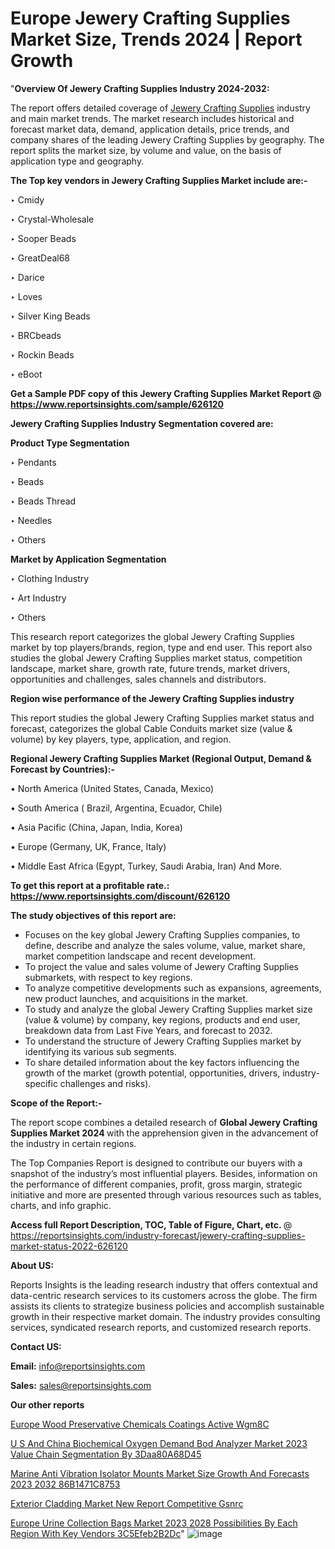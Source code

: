 # Europe Jewery Crafting Supplies Market Size, Trends 2024 | Report Growth

"<strong>Overview Of Jewery Crafting Supplies Industry 2024-2032:</strong>

The report offers detailed coverage of <a href=https://www.reportsinsights.com/sample/626120>Jewery Crafting Supplies</a> industry and main market trends. The market research includes historical and forecast market data, demand, application details, price trends, and company shares of the leading Jewery Crafting Supplies by geography. The report splits the market size, by volume and value, on the basis of application type and geography.

<strong>The Top key vendors in Jewery Crafting Supplies Market include are:- </strong>

‣ Cmidy

‣ Crystal-Wholesale

‣ Sooper Beads

‣ GreatDeal68

‣ Darice

‣ Loves

‣ Silver King Beads

‣ BRCbeads

‣ Rockin Beads

‣ eBoot

<strong>Get a Sample PDF copy of this Jewery Crafting Supplies Market Report </strong><strong>@ <a href=https://www.reportsinsights.com/sample/626120 style=color:#0000ff;>https://www.reportsinsights.com/sample/626120</a> </strong>

<strong>Jewery Crafting Supplies Industry Segmentation covered are:</strong>

<strong>Product Type Segmentation</strong>

‣    Pendants

‣ Beads

‣ Beads Thread

‣ Needles

‣ Others

<strong>Market by Application Segmentation</strong>

‣   Clothing Industry

‣ Art Industry

‣ Others

This research report categorizes the global Jewery Crafting Supplies market by top players/brands, region, type and end user. This report also studies the global Jewery Crafting Supplies market status, competition landscape, market share, growth rate, future trends, market drivers, opportunities and challenges, sales channels and distributors.

<strong>Region wise performance of the Jewery Crafting Supplies industry</strong><strong> </strong>

This report studies the global Jewery Crafting Supplies market status and forecast, categorizes the global Cable Conduits market size (value &amp; volume) by key players, type, application, and region. 

<strong>Regional Jewery Crafting Supplies Market (Regional Output, Demand &amp; Forecast by Countries):-</strong>

• North America (United States, Canada, Mexico)

• South America ( Brazil, Argentina, Ecuador, Chile)

• Asia Pacific (China, Japan, India, Korea)

• Europe (Germany, UK, France, Italy)

• Middle East Africa (Egypt, Turkey, Saudi Arabia, Iran) And More.

<strong>To get this report at a profitable rate.: <a href=https://www.reportsinsights.com/discount/626120 style=color:#0000ff;>https://www.reportsinsights.com/discount/626120</a></strong>

<strong>The study objectives of this report are:</strong>
<ul>
  <li>Focuses on the key global Jewery Crafting Supplies companies, to define, describe and analyze the sales volume, value, market share, market competition landscape and recent development.</li>
  <li>To project the value and sales volume of Jewery Crafting Supplies submarkets, with respect to key regions.</li>
  <li>To analyze competitive developments such as expansions, agreements, new product launches, and acquisitions in the market.</li>
  <li>To study and analyze the global Jewery Crafting Supplies market size (value &amp; volume) by company, key regions, products and end user, breakdown data from Last Five Years, and forecast to 2032.</li>
  <li>To understand the structure of Jewery Crafting Supplies market by identifying its various sub segments.</li>
  <li>To share detailed information about the key factors influencing the growth of the market (growth potential, opportunities, drivers, industry-specific challenges and risks).</li>
</ul>
<strong>Scope of the Report:-</strong><strong> </strong>

The report scope combines a detailed research of <strong>Global Jewery Crafting Supplies Market 2024 </strong>with the apprehension given in the advancement of the industry in certain regions.

The Top Companies Report is designed to contribute our buyers with a snapshot of the industry’s most influential players. Besides, information on the performance of different companies, profit, gross margin, strategic initiative and more are presented through various resources such as tables, charts, and info graphic.

<strong>Access full Report Description, TOC, Table of Figure, Chart, etc. </strong>@   <a href=https://reportsinsights.com/industry-forecast/jewery-crafting-supplies-market-status-2022-626120 style=color:#0000ff;>https://reportsinsights.com/industry-forecast/jewery-crafting-supplies-market-status-2022-626120</a>

<strong>About US:</strong>

Reports Insights is the leading research industry that offers contextual and data-centric research services to its customers across the globe. The firm assists its clients to strategize business policies and accomplish sustainable growth in their respective market domain. The industry provides consulting services, syndicated research reports, and customized research reports.

<strong>Contact US:</strong>

<p class=""""><b>Email:</b> <a href=mailto:info@reportsinsights.com>info@reportsinsights.com</a></p>
<p class=""""><b>Sales:</b> <a href=mailto:sales@reportsinsights.com>sales@reportsinsights.com</a></p>

<strong>Our other reports</strong>

<a href=https://www.linkedin.com/pulse/europe-wood-preservative-chemicals-coatings-active-wgm8c/>Europe Wood Preservative Chemicals Coatings Active Wgm8C</a>

<a href=https://medium.com/@swatiga40/u-s-and-china-biochemical-oxygen-demand-bod-analyzer-market-2023-value-chain-segmentation-by-3daa80a68d45>U S And China Biochemical Oxygen Demand Bod Analyzer Market 2023 Value Chain Segmentation By 3Daa80A68D45</a>

<a href=https://medium.com/@d7298290/marine-anti-vibration-isolator-mounts-market-size-growth-and-forecasts-2023-2032-86b1471c8753>Marine Anti Vibration Isolator Mounts Market Size Growth And Forecasts 2023 2032 86B1471C8753</a>

<a href=https://www.linkedin.com/pulse/exterior-cladding-market-new-report-competitive-gsnrc/>Exterior Cladding Market New Report Competitive Gsnrc</a>

<a href=https://medium.com/@nadeemkazi0003/europe-urine-collection-bags-market-2023-2028-possibilities-by-each-region-with-key-vendors-3c5efeb2b2dc>Europe Urine Collection Bags Market 2023 2028 Possibilities By Each Region With Key Vendors 3C5Efeb2B2Dc</a>"
![image](https://github.com/aanak123/RIMarketer1/assets/158471119/360e05e1-ebf7-4274-bf63-028ebd7e0e4b)
